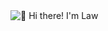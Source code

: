 <img src="https://raw.githubusercontent.com/rzashakeri/rzashakeri/main/intro.gif" alt="👋 Hi there! I'm Law" title="👋 Hi there! I'm Law"/>
